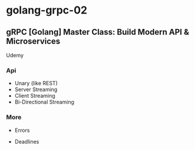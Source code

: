 # golang-grpc-02

## gRPC [Golang\] Master Class: Build Modern API & Microservices

Udemy

### Api

- Unary (like REST)
- Server Streaming
- Client Streaming
- Bi-Directional Streaming

### More

- Errors

- Deadlines

  
